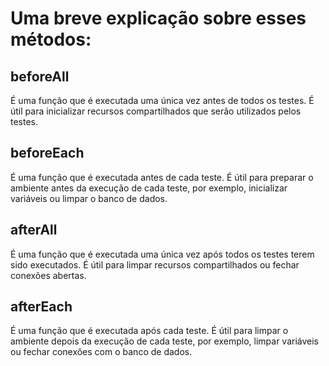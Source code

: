 # Uma breve explicação sobre esses métodos:

## beforeAll

É uma função que é executada uma única vez antes de todos os testes. É útil para inicializar recursos compartilhados que serão utilizados pelos testes.

## beforeEach

É uma função que é executada antes de cada teste. É útil para preparar o ambiente antes da execução de cada teste, por exemplo, inicializar variáveis ou limpar o banco de dados.

## afterAll

É uma função que é executada uma única vez após todos os testes terem sido executados. É útil para limpar recursos compartilhados ou fechar conexões abertas.

## afterEach

É uma função que é executada após cada teste. É útil para limpar o ambiente depois da execução de cada teste, por exemplo, limpar variáveis ou fechar conexões com o banco de dados.
